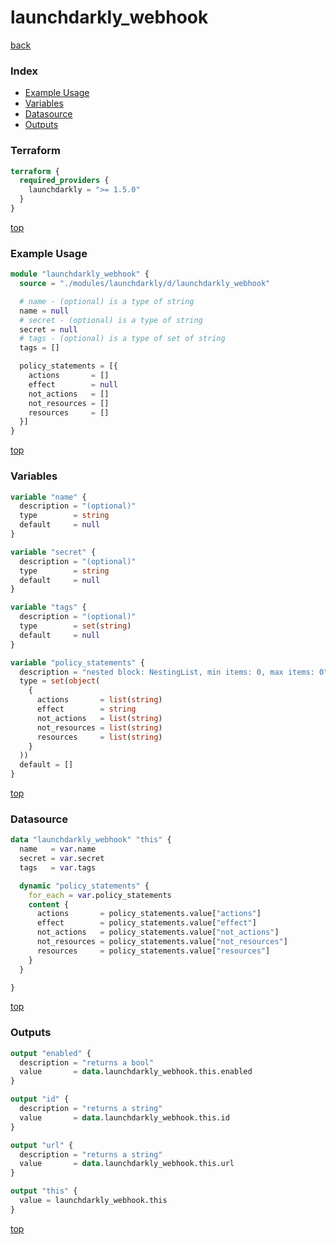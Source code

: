 # launchdarkly_webhook

[back](../launchdarkly.md)

### Index

- [Example Usage](#example-usage)
- [Variables](#variables)
- [Datasource](#datasource)
- [Outputs](#outputs)

### Terraform

```terraform
terraform {
  required_providers {
    launchdarkly = ">= 1.5.0"
  }
}
```

[top](#index)

### Example Usage

```terraform
module "launchdarkly_webhook" {
  source = "./modules/launchdarkly/d/launchdarkly_webhook"

  # name - (optional) is a type of string
  name = null
  # secret - (optional) is a type of string
  secret = null
  # tags - (optional) is a type of set of string
  tags = []

  policy_statements = [{
    actions       = []
    effect        = null
    not_actions   = []
    not_resources = []
    resources     = []
  }]
}
```

[top](#index)

### Variables

```terraform
variable "name" {
  description = "(optional)"
  type        = string
  default     = null
}

variable "secret" {
  description = "(optional)"
  type        = string
  default     = null
}

variable "tags" {
  description = "(optional)"
  type        = set(string)
  default     = null
}

variable "policy_statements" {
  description = "nested block: NestingList, min items: 0, max items: 0"
  type = set(object(
    {
      actions       = list(string)
      effect        = string
      not_actions   = list(string)
      not_resources = list(string)
      resources     = list(string)
    }
  ))
  default = []
}
```

[top](#index)

### Datasource

```terraform
data "launchdarkly_webhook" "this" {
  name   = var.name
  secret = var.secret
  tags   = var.tags

  dynamic "policy_statements" {
    for_each = var.policy_statements
    content {
      actions       = policy_statements.value["actions"]
      effect        = policy_statements.value["effect"]
      not_actions   = policy_statements.value["not_actions"]
      not_resources = policy_statements.value["not_resources"]
      resources     = policy_statements.value["resources"]
    }
  }

}
```

[top](#index)

### Outputs

```terraform
output "enabled" {
  description = "returns a bool"
  value       = data.launchdarkly_webhook.this.enabled
}

output "id" {
  description = "returns a string"
  value       = data.launchdarkly_webhook.this.id
}

output "url" {
  description = "returns a string"
  value       = data.launchdarkly_webhook.this.url
}

output "this" {
  value = launchdarkly_webhook.this
}
```

[top](#index)